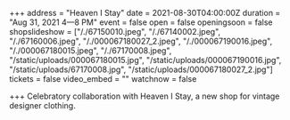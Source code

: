+++
address = "Heaven I Stay"
date = 2021-08-30T04:00:00Z
duration = "Aug 31, 2021 4—8 PM"
event = false
open = false
openingsoon = false
shopslideshow = ["/./67150010.jpeg", "/./67140002.jpeg", "/./67160006.jpeg", "/./000067180027_2.jpeg", "/./000067190016.jpeg", "/./000067180015.jpeg", "/./67170008.jpeg", "/static/uploads/000067180015.jpg", "/static/uploads/000067190016.jpg", "/static/uploads/67170008.jpg", "/static/uploads/000067180027_2.jpg"]
tickets = false
video_embed = ""
watchnow = false

+++
Celebratory collaboration with Heaven I Stay, a new shop for vintage designer clothing.